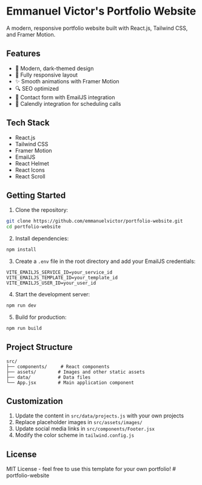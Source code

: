 # Emmanuel Victor's Portfolio Website

A modern, responsive portfolio website built with React.js, Tailwind CSS, and Framer Motion.

## Features

- 🎨 Modern, dark-themed design
- 📱 Fully responsive layout
- ✨ Smooth animations with Framer Motion
- 🔍 SEO optimized
- 📧 Contact form with EmailJS integration
- 📅 Calendly integration for scheduling calls

## Tech Stack

- React.js
- Tailwind CSS
- Framer Motion
- EmailJS
- React Helmet
- React Icons
- React Scroll

## Getting Started

1. Clone the repository:

```bash
git clone https://github.com/emmanuelvictor/portfolio-website.git
cd portfolio-website
```

2. Install dependencies:

```bash
npm install
```

3. Create a `.env` file in the root directory and add your EmailJS credentials:

```env
VITE_EMAILJS_SERVICE_ID=your_service_id
VITE_EMAILJS_TEMPLATE_ID=your_template_id
VITE_EMAILJS_USER_ID=your_user_id
```

4. Start the development server:

```bash
npm run dev
```

5. Build for production:

```bash
npm run build
```

## Project Structure

```
src/
├── components/     # React components
├── assets/        # Images and other static assets
├── data/          # Data files
└── App.jsx        # Main application component
```

## Customization

1. Update the content in `src/data/projects.js` with your own projects
2. Replace placeholder images in `src/assets/images/`
3. Update social media links in `src/components/Footer.jsx`
4. Modify the color scheme in `tailwind.config.js`

## License

MIT License - feel free to use this template for your own portfolio!
#   p o r t f o l i o - w e b s i t e  
 